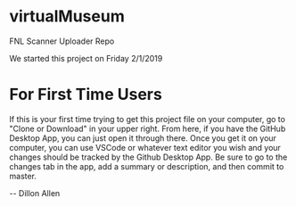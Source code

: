 # virtualMuseum
FNL Scanner Uploader Repo

We started this project on Friday 2/1/2019

# For First Time Users

If this is your first time trying to get this project file on your computer, go to "Clone or Download" in your upper right.
From here, if you have the GitHub Desktop App, you can just open it through there. Once you get it on your computer, you can use VSCode or whatever text editor you wish and your changes should be tracked by the Github Desktop App. Be sure to go to the changes tab in the app, add a summary or description, and then commit to master.

-- Dillon Allen

